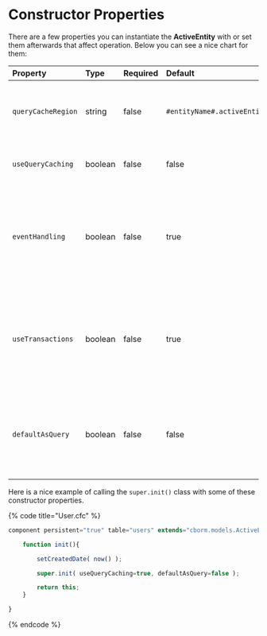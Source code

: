 # Constructor Properties

There are a few properties you can instantiate the **ActiveEntity** with or set them afterwards that affect operation. Below you can see a nice chart for them:

| Property | Type | Required | Default | Description |
| :--- | :--- | :--- | :--- | :--- |
| `queryCacheRegion` | string | false | `#entityName#.activeEntityCache` | The name of the secondary cache region to use when doing queries via this entity |
| `useQueryCaching` | boolean | false | false | To enable the caching of queries used by this entity |
| `eventHandling` | boolean | false | true | Announce interception events on _new\(\)_ operations and _save\(\)_ operations: _ORMPostNew, ORMPreSave, ORMPostSave_ |
| `useTransactions` | boolean | false | true | Enables ColdFusion safe transactions around all operations that either save, delete or update ORM entities |
| `defaultAsQuery` | boolean | false | false | The bit that determines the default return value for `list(), executeQuery()` as query or array of objects |

Here is a nice example of calling the `super.init()` class with some of these constructor properties.

{% code title="User.cfc" %}
```javascript
component persistent="true" table="users" extends="cborm.models.ActiveEntity"{

    function init(){

        setCreatedDate( now() );

        super.init( useQueryCaching=true, defaultAsQuery=false );

        return this;
    }

}
```
{% endcode %}

